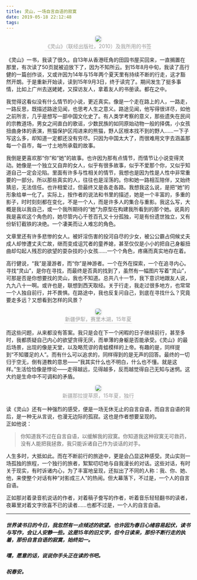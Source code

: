```yaml
---
title: 灵山，一场自言自语的寂寞
date: 2019-05-18 22:12:48
tags:
---
```

<center>
    <img style="border-radius: 0.3125em;
    box-shadow: 0 2px 4px 0 rgba(34,36,38,.12),0 2px 10px 0 rgba(34,36,38,.08);" 
    src="https://mmbiz.qpic.cn/mmbiz_jpg/3NmMOnnnHY1w8nrmicTxUR9u7far6kkbibLQ2lsCic9R4lrIKdVebic2x4D9sSclWhSibibQM3l7TdGscicU6HSzY1s1g/640?wx_fmt=jpeg&wxfrom=5&wx_lazy=1&wx_co=1">
    <br>
    <div style="color:orange; border-bottom: 1px solid #d9d9d9;
    display: inline-block;
    color: #999;
    padding: 2px;">《灵山》（联经出版社，2010）及我所用的书签</div>
</center>

《灵山》一书，我读了很久。自13年从香港旺角的田园书屋买回来，一直搁置在那里，有次读了50页就被迫放下了，因为不知所云。到15年8月中旬，我读了高行健的一篇创作谈，又或许因为14年与15年两个夏天里有持续不断的行走，这才豁然开朗。于是重新开始读，读到15年9月3日，终于读完了。期间发生了挺多事情，比如上广州去送姥姥，又探访友人，拿着友人的书册读。都在之中。
 
 我觉得这看似没有什么情节的小说，更近真实。像是一个走在路上的人，一路走，一路反思，既描述路途见闻，也思考人生之意义。路途见闻，他写得很详尽，如他之前所言，几乎是想写一部中国文化史了。有人类学考察的意义，那些遗失在民间的宗教道场，男女之间直白的歌谣，少数民族的如同原始动物一般的择偶，小女孩扭曲身体的表演，熊猫保护区闯进来的熊猫，野人区根本找不到的野人……一下子写这么多，却知道一定都还没有穷尽。只因为中国太大了，而很难用文字去涵盖那每一个县市，每一寸土地所承载的故事。
 
我倒是更喜欢那“你”和“她”的故事。也许因为那有点情节，而情节让小说变得灵动。她像是一个独立又自弃的女人，似乎有很多故事，似乎不爱那个你，又似乎知道自己一定会沦陷。里面有许多与性相关的情节，我想也是因为性是人性中非常重要的一部分。所以那些真实的人，往往也是淫荡的。你和她一路相互陪伴，又始终猜忌，无法信任。也许相爱过，但最终又是各走各路。我想我这么说，是把“她”的形象给单一化了。实际上，按作者的说法和书里的描述，她是一个丰富的，多重的影子，时时刻刻都在变化，不是一个人，而是许多人的集合与重影。我这么写，大概是我以我自己，或一个我所期待的“她”为原型在构建我所看到的那个她。说真的我是喜欢这个角色的，她尽管内心千苍百孔又十分孤独，可是有份遗世独立，又有份斩钉截铁的决绝。一个凄美而让人难忘的角色。

文章里还有许多悲惨的女人。被奸淫伤害的投河自尽的少女，被公公霸占伺候丈夫成人却惨遭丈夫亡故，继而变成诅咒者的童养媳，甚至仅仅是小小的把自己身躯扭曲却勾起人残忍的欲望的耍杂技的小女孩……一个个角色，疼痛而真实地存在着。
 
高行健说，“我”是漫游者，而“你”是神游者。一个在外在探索，一个在追寻内心。寻找“灵山”，是你在寻找，而最终是否真的找到了，虽然有一幅图片写着“灵山”，可那是否是你想要找的灵山，我也不知道。总共八十一节，我下意识地跟友人说，九九八十一啊。或许也是，联想到西天取经。关于行走，我走过很多地方，也常常一个人独自前行，并不畏惧。在路途中，我也反复问自己，到底在寻找什么？究竟要走多远？又想看到怎样的风景？
<center>
    <img style="border-radius: 0.3125em;
    box-shadow: 0 2px 4px 0 rgba(34,36,38,.12),0 2px 10px 0 rgba(34,36,38,.08);" 
    src="https://mmbiz.qpic.cn/mmbiz_jpg/3NmMOnnnHY1w8nrmicTxUR9u7far6kkbibTATiadnN3icdwk3Sf0R1c69hhlr7IP43boQAJ0rVvMjoKBEmAZC62mjw/640?wx_fmt=jpeg&wxfrom=5&wx_lazy=1&wx_co=1">
    <br>
    <div style="color:orange; border-bottom: 1px solid #d9d9d9;
    display: inline-block;
    color: #999;
    padding: 2px;">新疆伊犁，赛里木湖，15年夏</div>
</center>

而这些问题，从来都没有答案。我只是会在下一个闲暇的日子继续前行，甚至多时，我都质疑自己内心的欲望贪得无厌，而单薄的身躯是否能承受。《灵山》的最后场景，出现的像是天堂，以及略荒谬的青蛙模样的上帝。有趣的是，同样提到“不知餍足的人”。而有什么可以追求的，同样得到的是无声的回答。最终的一切归于空无，倒有道教的意思——“我其实什么也不明白，什么也不懂。就是这样。”生活恰恰像是悖论——走得越远，见得越多，反而越觉得自己无知与迷惘。这大约是生命中不可调和的矛盾。
<center>
    <img style="border-radius: 0.3125em;
    box-shadow: 0 2px 4px 0 rgba(34,36,38,.12),0 2px 10px 0 rgba(34,36,38,.08);" 
    src="https://mmbiz.qpic.cn/mmbiz_jpg/3NmMOnnnHY1w8nrmicTxUR9u7far6kkbibtsJBRh10SgtN4vejkAVauMamajlfYCgSencTCiaSbibmpMia1vWpoJjzg/640?wx_fmt=jpeg&wxfrom=5&wx_lazy=1&wx_co=1">
    <br>
    <div style="color:orange; border-bottom: 1px solid #d9d9d9;
    display: inline-block;
    color: #999;
    padding: 2px;">新疆那拉提草原，15年夏，独行</div>
</center>

读《灵山》还有一种强烈的感受，便是一场无休无止的自言自语，而自言自语的背后，是一种无从言说，也漫无边际的孤寂。这也是作者想要呈现的。  
正如他说：
> 你知道我不过在自言自语，以缓解我的寂寞。你知道我这种寂寞无可救药，没有人能把我拯救，我只能诉诸自己作为谈话的对手。

人生多时，大抵如此。而在不断前行的旅途中，更是会凸显这种感受。灵山实则一场孤独的旅程，一个独行的旅者，絮絮叨叨地与自我漫长的对话。这些对话，有时关于现实，有时诉诸内心，为了丰富地呈现，还拟出了不同的人称：我、你、她、他，来使整个对话有种“对影成三人”的热闹。但大幕落下，不过是，一个人的自言自语。
 
正如那对着录音机说话的作者，对着稿子誊写的作者，听着音乐轻轻翻书的读者，夜幕里对着文字欣喜不已的读者……也都不过是，一个人的自言自语。

***

##### 世界读书日的今日，我忽然有一点倾述的欲望。也许因为春日心绪容易起伏，读书与写作，会让人安静一些。这是15年的旧文字，但今日读来，那份不断行走的执着，那份自言自语的寂寞，始终如一。
##### 嘿，愿意的话，说说你手头正在读的书吧。     
##### 祝春安。